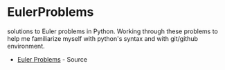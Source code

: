# EulerProblems
solutions to Euler problems in Python. 
Working through these problems to help me familiarize myself with python's syntax and with git/github environment.
* [Euler Problems](https://projecteuler.net/archives) - Source

